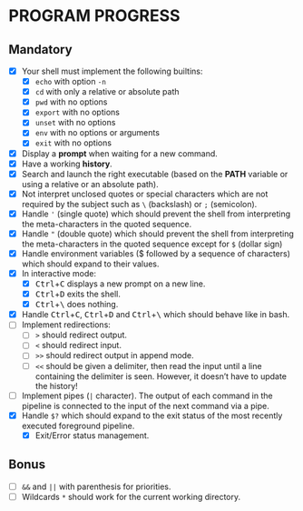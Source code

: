 # PROGRAM PROGRESS

## Mandatory

- [x] Your shell must implement the following builtins:
	- [x] `echo` with option `-n`
	- [x] `cd` with only a relative or absolute path
	- [x] `pwd` with no options
	- [x] `export` with no options
	- [x] `unset` with no options
	- [x] `env` with no options or arguments
	- [x] `exit` with no options
- [x] Display a **prompt** when waiting for a new command.
- [x] Have a working **history**.
- [x] Search and launch the right executable (based on the **PATH** variable or using a relative or an absolute path).
- [x] Not interpret unclosed quotes or special characters which are not required by the subject such as `\` (backslash) or `;` (semicolon).
- [x] Handle `'` (single quote) which should prevent the shell from interpreting the meta-characters in the quoted sequence.
- [x] Handle `"` (double quote) which should prevent the shell from interpreting the meta-characters in the quoted sequence except for `$` (dollar sign)
- [x] Handle environment variables ($ followed by a sequence of characters) which should expand to their values.
- [x] In interactive mode:
	- [x] <kbd>Ctrl</kbd>+<kbd>C</kbd> displays a new prompt on a new line.
	- [x] <kbd>Ctrl</kbd>+<kbd>D</kbd> exits the shell.
	- [x] <kbd>Ctrl</kbd>+<kbd>\\</kbd> does nothing.
- [x] Handle <kbd>Ctrl</kbd>+<kbd>C</kbd>, <kbd>Ctrl</kbd>+<kbd>D</kbd> and <kbd>Ctrl</kbd>+<kbd>\\</kbd> which should behave like in bash.
- [ ] Implement redirections:
	- [ ] `>` should redirect output.
	- [ ] `<` should redirect input.
	- [ ] `>>` should redirect output in append mode.
	- [ ] `<<` should be given a delimiter, then read the input until a line containing the delimiter is seen. However, it doesn’t have to update the history!
- [ ] Implement pipes (`|` character). The output of each command in the pipeline is connected to the input of the next command via a pipe.
- [x] Handle `$?` which should expand to the exit status of the most recently executed foreground pipeline.
	- [x] Exit/Error status management.

## Bonus

- [ ] `&&` and `||` with parenthesis for priorities.
- [ ] Wildcards `*` should work for the current working directory.
